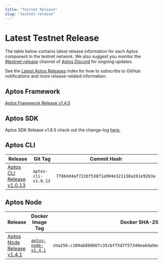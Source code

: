 ```yaml
---
title: "Testnet Release"
slug: "testnet-release"
---
```


# Latest Testnet Release

The table below contains latest release information for each Aptos component in the testnet network. We also suggest you monitor the [#testnet-release](https://discord.com/channels/945856774056083548/1025614160555413545) channel of [Aptos Discord](https://discord.gg/aptoslabs) for ongoing updates.

See the [Latest Aptos Releases](./index.md) index for how to subscribe to GitHub notifications and more release-related information.

## Aptos Framework

[Aptos Framework Release v1.4.0](https://github.com/aptos-labs/aptos-core/releases/tag/aptos-framework-v1.4.0)

## Aptos SDK

Aptos SDK Release v1.8.5 check out the change-log [here.](https://github.com/aptos-labs/aptos-core/blob/main/ecosystem/typescript/sdk/CHANGELOG.md#185-2023-04-29)

## Aptos CLI

|Release | Git Tag | Commit Hash|
|---|---|---|
|[Aptos CLI Release v1.0.13](https://github.com/aptos-labs/aptos-core/releases/tag/aptos-cli-v1.0.13)| `aptos-cli-v1.0.13` | `7f864d4af722bf538f1a904e321130a261e92b3a` |

## Aptos Node

|Release | Docker Image Tag | Docker SHA-256 | Branch | Commit Hash|
|---|---|---|---|---|
|[Aptos Node Release v1.4.1](https://github.com/aptos-labs/aptos-core/releases/tag/aptos-node-v1.4.1)| [`aptos-node-v1.4.1`](https://hub.docker.com/layers/aptoslabs/validator/aptos-node-v1.4.1/images/sha256-c109ab86066fc35cbff5d7f57340ea6da9ed480896d08cd1bbd30c3dec683033?context=explore) | `sha256:c109ab86066fc35cbff5d7f57340ea6da9ed480896d08cd1bbd30c3dec683033` | [aptos-node-v1.4.1](https://github.com/aptos-labs/aptos-core/tree/aptos-node-v1.4.1)| `8731f29f80ee0458d32793f2c818243745ca3904` |